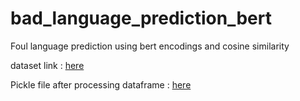 # bad_language_prediction_bert
Foul language prediction using bert encodings and cosine similarity 

<p>dataset link : <a href = 'https://www.kaggle.com/c/jigsaw-toxic-comment-classification-challenge/data'>here</a> </p>
<p>Pickle file after processing dataframe : <a href = 'https://drive.google.com/file/d/1mn8cH7ls4WvJNm_4LT1lw3xFloKgmM8F/view?usp=sharing'>here</a></p>
